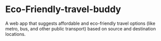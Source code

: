# Eco-Friendly-travel-buddy
A web app that suggests affordable and eco-friendly travel options (like metro, bus, and other public transport) based on source and destination locations.
